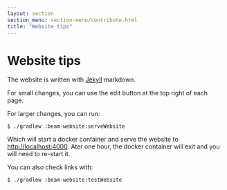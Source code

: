 ```yaml
---
layout: section
section_menu: section-menu/contribute.html
title: "Website tips"
---
```

<!--
Licensed under the Apache License, Version 2.0 (the "License");
you may not use this file except in compliance with the License.
You may obtain a copy of the License at

http://www.apache.org/licenses/LICENSE-2.0

Unless required by applicable law or agreed to in writing, software
distributed under the License is distributed on an "AS IS" BASIS,
WITHOUT WARRANTIES OR CONDITIONS OF ANY KIND, either express or implied.
See the License for the specific language governing permissions and
limitations under the License.
-->

# Website tips

The website is written with [Jekyll](https://jekyllrb.com/) markdown.

For small changes, you can use the edit button at the top right of each page.

For larger changes, you can run:

    $ ./gradlew :beam-website:serveWebsite

Which will start a docker container and serve the website to [http://localhost:4000](http://localhost:4000).
Ater one hour, the docker container will exit and you will need to re-start it.


You can also check links with:

    $ ./gradlew :beam-website:testWebsite


